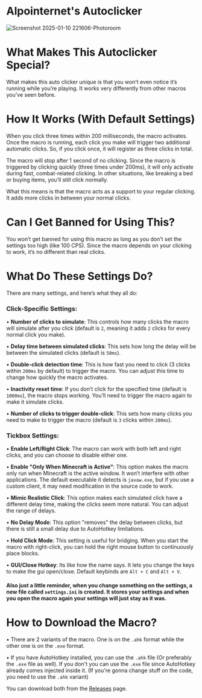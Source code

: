 # Alpointernet's Autoclicker

![Screenshot 2025-01-10 221606-Photoroom](https://github.com/user-attachments/assets/83fbca11-48c7-4594-a4c0-b34713657e7b)

# What Makes This Autoclicker Special?

What makes this auto clicker unique is that you won’t even notice it’s running while you’re playing. It works very differently from other macros you’ve seen before.

# How It Works (With Default Settings)

When you click three times within 200 milliseconds, the macro activates. Once the macro is running, each click you make will trigger two additional automatic clicks. So, if you click once, it will register as three clicks in total.

The macro will stop after 1 second of no clicking. Since the macro is triggered by clicking quickly (three times under 200ms), it will only activate during fast, combat-related clicking. In other situations, like breaking a bed or buying items, you’ll still click normally.

What this means is that the macro acts as a support to your regular clicking. It adds more clicks in between your normal clicks.

# Can I Get Banned for Using This?

You won’t get banned for using this macro as long as you don’t set the settings too high (like 100 CPS). Since the macro depends on your clicking to work, it’s no different than real clicks.

# What Do These Settings Do?

There are many settings, and here’s what they all do:

### Click-Specific Settings:

• **Number of clicks to simulate**: This controls how many clicks the macro will simulate after you click (default is `2`, meaning it adds `2` clicks for every normal click you make).

• **Delay time between simulated clicks**: This sets how long the delay will be between the simulated clicks (default is `50ms`).

• **Double-click detection time**: This is how fast you need to click (3 clicks within `200ms` by default) to trigger the macro. You can adjust this time to change how quickly the macro activates.

• **Inactivity reset time**: If you don’t click for the specified time (default is `1000ms`), the macro stops working. You’ll need to trigger the macro again to make it simulate clicks.

• **Number of clicks to trigger double-click**: This sets how many clicks you need to make to trigger the macro (default is `3` clicks within `200ms`).

### Tickbox Settings:

• **Enable Left/Right Click**: The macro can work with both left and right clicks, and you can choose to disable either one.

• **Enable "Only When Minecraft is Active"**: This option makes the macro only run when Minecraft is the active window. It won’t interfere with other applications. The default executable it detects is `javaw.exe`, but if you use a custom client, it may need modification in the source code to work.

• **Mimic Realistic Click**: This option makes each simulated click have a different delay time, making the clicks seem more natural. You can adjust the range of delays.

• **No Delay Mode**: This option "removes" the delay between clicks, but there is still a small delay due to AutoHotkey limitations.

• **Hold Click Mode**: This setting is useful for bridging. When you start the macro with right-click, you can hold the right mouse button to continuously place blocks.

• **GUI/Close Hotkey**: Its like how the name says. It lets you change the keys to make the gui open/close. Default keybinds are `Alt + C` and `Alt + V`.

#### Also just a little reminder, when you change something on the settings, a new file called `settings.ini` is created. It stores your settings and when you open the macro again your settings will just stay as it was.

# How to Download the Macro? 

• There are 2 variants of the macro. One is on the `.ahk` format while the other one is on the `.exe` format.

• If you have AutoHotkey installed, you can use the `.ahk` file (Or preferably the `.exe` file as well). If you don't you can use the `.exe` file since AutoHotkey already comes injected inside it. (If you're gonna change stuff on the code, you need to use the `.ahk` variant)

You can download both from the [Releases](https://github.com/Alpointernet/Alpointernets-Legit-Macro/releases) page.
